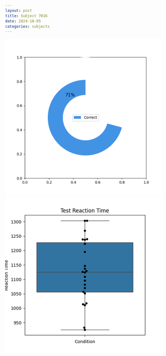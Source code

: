 ```yaml
---
layout: post
title: Subject 7016
date: 2024-10-05
categories: subjects
---
```


![](data/7016/run-4/7016_FN_acc_test.png)
![](data/7016/run-4/7016_FN_rt.png)
